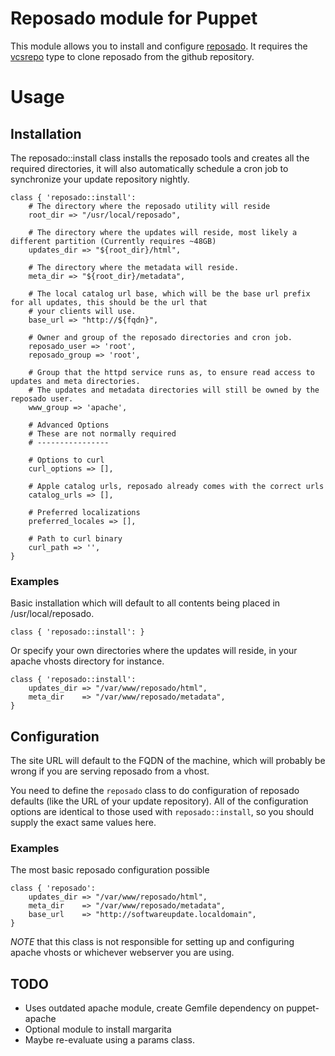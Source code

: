 # Reposado module for Puppet

This module allows you to install and configure [reposado](https://github.com/wdas/reposado).
It requires the [vcsrepo](https://github.com/puppetlabs/puppet-vcsrepo) type to clone reposado from the github repository.

# Usage

## Installation

The reposado::install class installs the reposado tools and creates all the required directories, it will also
automatically schedule a cron job to synchronize your update repository nightly.

    class { 'reposado::install':
    	# The directory where the reposado utility will reside
    	root_dir => "/usr/local/reposado",

    	# The directory where the updates will reside, most likely a different partition (Currently requires ~48GB)
    	updates_dir => "${root_dir}/html",

    	# The directory where the metadata will reside.
    	meta_dir => "${root_dir}/metadata",

    	# The local catalog url base, which will be the base url prefix for all updates, this should be the url that
    	# your clients will use.
    	base_url => "http://${fqdn}",

    	# Owner and group of the reposado directories and cron job.
    	reposado_user => 'root',
    	reposado_group => 'root',

    	# Group that the httpd service runs as, to ensure read access to updates and meta directories.
    	# The updates and metadata directories will still be owned by the reposado user.
    	www_group => 'apache',

    	# Advanced Options
    	# These are not normally required
    	# ----------------

    	# Options to curl
    	curl_options => [],

    	# Apple catalog urls, reposado already comes with the correct urls
    	catalog_urls => [],

    	# Preferred localizations
    	preferred_locales => [],

    	# Path to curl binary
    	curl_path => '',
    }

### Examples

Basic installation which will default to all contents being placed in /usr/local/reposado.

    class { 'reposado::install': }

Or specify your own directories where the updates will reside, in your apache vhosts directory for instance.

    class { 'reposado::install':
        updates_dir => "/var/www/reposado/html",
        meta_dir    => "/var/www/reposado/metadata",
    }

## Configuration

The site URL will default to the FQDN of the machine, which will probably be wrong if you are serving reposado
from a vhost.

You need to define the `reposado` class to do configuration of reposado defaults (like the URL of your update
repository). All of the configuration options are identical to those used with `reposado::install`, so you should supply
the exact same values here.

### Examples

The most basic reposado configuration possible

    class { 'reposado':
        updates_dir => "/var/www/reposado/html",
        meta_dir    => "/var/www/reposado/metadata",
        base_url    => "http://softwareupdate.localdomain",
    }

*NOTE* that this class is not responsible for setting up and configuring apache vhosts or whichever webserver you are
using.

## TODO

- Uses outdated apache module, create Gemfile dependency on puppet-apache
- Optional module to install margarita
- Maybe re-evaluate using a params class.
